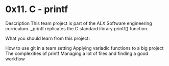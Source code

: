 # 0x11. C - printf
Description This team project is part of the ALX Software engineering curriculum. _printf replicates the C standard library printf() function.

What you should learn from this project:

How to use git in a team setting Applying variadic functions to a big project The complexities of printf Managing a lot of files and finding a good workflow
